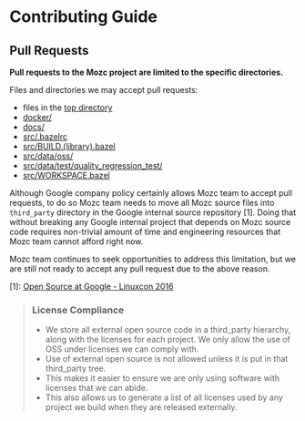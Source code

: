 Contributing Guide
==================

## Pull Requests
**Pull requests to the Mozc project are limited to the specific directories.**

Files and directories we may accept pull requests:
* files in the [top directory](https://github.com/google/mozc/tree/master/)
* [docker/](https://github.com/google/mozc/tree/master/docker/)
* [docs/](https://github.com/google/mozc/tree/master/docs/)
* [src/.bazelrc](https://github.com/google/mozc/tree/master/src/.bazelrc)
* [src/BUILD.(library).bazel](https://github.com/google/mozc/tree/master/src/)
* [src/data/oss/](https://github.com/google/mozc/tree/master/src/data/oss/)
* [src/data/test/quality_regression_test/](https://github.com/google/mozc/tree/master/src/data/test/quality_regression_test/)
* [src/WORKSPACE.bazel](https://github.com/google/mozc/tree/master/src/WORKSPAE.bazel)

Although Google company policy certainly allows Mozc team to accept pull
requests, to do so Mozc team needs to move all Mozc source files into
`third_party` directory in the Google internal source repository [1].
Doing that without breaking any Google internal project that depends on
Mozc source code requires non-trivial amount of time and engineering
resources that Mozc team cannot afford right now.

Mozc team continues to seek opportunities to address this limitation,
but we are still not ready to accept any pull request due to the above
reason.

[1]: [Open Source at Google - Linuxcon 2016](http://events.linuxfoundation.org/sites/events/files/slides/OSS_at_Google.pdf#page=30)
> ### License Compliance
> - We store all external open source code in a third_party hierarchy,
> along with the licenses for each project. We only allow the use of OSS
> under licenses we can comply with.
> - Use of external open source is not allowed unless it is put in that
> third_party tree.
> - This makes it easier to ensure we are only using software with
licenses that we can abide.
> - This also allows us to generate a list of all licenses used by any
project we build when they are released externally.
